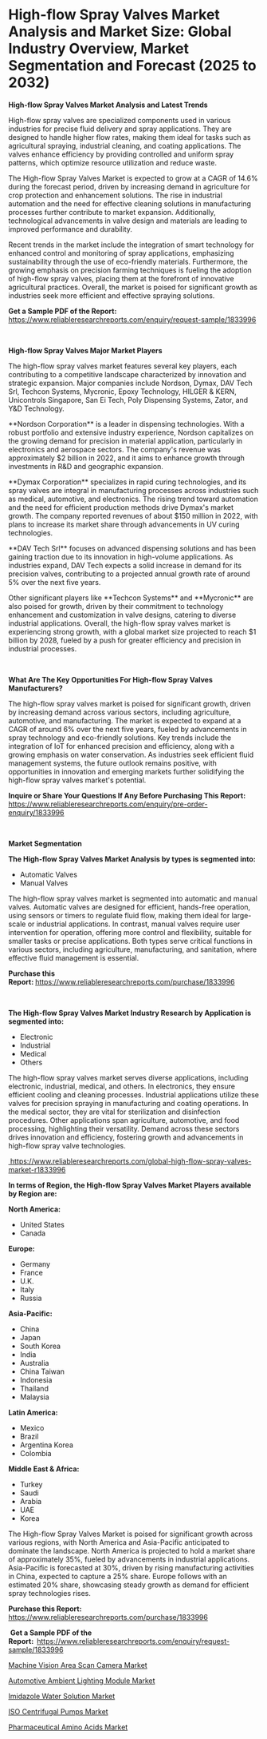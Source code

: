 <p><h1>High-flow Spray Valves Market Analysis and Market Size: Global Industry Overview, Market Segmentation and Forecast (2025 to 2032)</h1></p><p><strong>High-flow Spray Valves Market Analysis and Latest Trends</strong></p>
<p><p>High-flow spray valves are specialized components used in various industries for precise fluid delivery and spray applications. They are designed to handle higher flow rates, making them ideal for tasks such as agricultural spraying, industrial cleaning, and coating applications. The valves enhance efficiency by providing controlled and uniform spray patterns, which optimize resource utilization and reduce waste.</p><p>The High-flow Spray Valves Market is expected to grow at a CAGR of 14.6% during the forecast period, driven by increasing demand in agriculture for crop protection and enhancement solutions. The rise in industrial automation and the need for effective cleaning solutions in manufacturing processes further contribute to market expansion. Additionally, technological advancements in valve design and materials are leading to improved performance and durability.</p><p>Recent trends in the market include the integration of smart technology for enhanced control and monitoring of spray applications, emphasizing sustainability through the use of eco-friendly materials. Furthermore, the growing emphasis on precision farming techniques is fueling the adoption of high-flow spray valves, placing them at the forefront of innovative agricultural practices. Overall, the market is poised for significant growth as industries seek more efficient and effective spraying solutions.</p></p>
<p><strong>Get a Sample PDF of the Report:&nbsp;</strong> <a href="https://www.reliableresearchreports.com/enquiry/request-sample/1833996?utm_campaign=9&utm_medium=2&utm_source=Github&utm_content=ia&utm_term=15022025&utm_id=high-flow-spray-valves">https://www.reliableresearchreports.com/enquiry/request-sample/1833996</a></p>
<p>&nbsp;</p>
<p><strong>High-flow Spray Valves Major Market Players</strong></p>
<p><p>The high-flow spray valves market features several key players, each contributing to a competitive landscape characterized by innovation and strategic expansion. Major companies include Nordson, Dymax, DAV Tech Srl, Techcon Systems, Mycronic, Epoxy Technology, HILGER & KERN, Unicontrols Singapore, San Ei Tech, Poly Dispensing Systems, Zator, and Y&D Technology.</p><p>**Nordson Corporation** is a leader in dispensing technologies. With a robust portfolio and extensive industry experience, Nordson capitalizes on the growing demand for precision in material application, particularly in electronics and aerospace sectors. The company's revenue was approximately $2 billion in 2022, and it aims to enhance growth through investments in R&D and geographic expansion.</p><p>**Dymax Corporation** specializes in rapid curing technologies, and its spray valves are integral in manufacturing processes across industries such as medical, automotive, and electronics. The rising trend toward automation and the need for efficient production methods drive Dymax's market growth. The company reported revenues of about $150 million in 2022, with plans to increase its market share through advancements in UV curing technologies.</p><p>**DAV Tech Srl** focuses on advanced dispensing solutions and has been gaining traction due to its innovation in high-volume applications. As industries expand, DAV Tech expects a solid increase in demand for its precision valves, contributing to a projected annual growth rate of around 5% over the next five years.</p><p>Other significant players like **Techcon Systems** and **Mycronic** are also poised for growth, driven by their commitment to technology enhancement and customization in valve designs, catering to diverse industrial applications. Overall, the high-flow spray valves market is experiencing strong growth, with a global market size projected to reach $1 billion by 2028, fueled by a push for greater efficiency and precision in industrial processes.</p></p>
<p>&nbsp;</p>
<p><strong>What Are The Key Opportunities For High-flow Spray Valves Manufacturers?</strong></p>
<p><p>The high-flow spray valves market is poised for significant growth, driven by increasing demand across various sectors, including agriculture, automotive, and manufacturing. The market is expected to expand at a CAGR of around 6% over the next five years, fueled by advancements in spray technology and eco-friendly solutions. Key trends include the integration of IoT for enhanced precision and efficiency, along with a growing emphasis on water conservation. As industries seek efficient fluid management systems, the future outlook remains positive, with opportunities in innovation and emerging markets further solidifying the high-flow spray valves market's potential.</p></p>
<p><strong>Inquire or Share Your Questions If Any Before Purchasing This Report:</strong> <a href="https://www.reliableresearchreports.com/enquiry/pre-order-enquiry/1833996?utm_campaign=9&utm_medium=2&utm_source=Github&utm_content=ia&utm_term=15022025&utm_id=high-flow-spray-valves">https://www.reliableresearchreports.com/enquiry/pre-order-enquiry/1833996</a></p>
<p>&nbsp;</p>
<p><strong>Market Segmentation</strong></p>
<p><strong>The High-flow Spray Valves Market Analysis by types is segmented into:</strong></p>
<p><ul><li>Automatic Valves</li><li>Manual Valves</li></ul></p>
<p><p>The high-flow spray valves market is segmented into automatic and manual valves. Automatic valves are designed for efficient, hands-free operation, using sensors or timers to regulate fluid flow, making them ideal for large-scale or industrial applications. In contrast, manual valves require user intervention for operation, offering more control and flexibility, suitable for smaller tasks or precise applications. Both types serve critical functions in various sectors, including agriculture, manufacturing, and sanitation, where effective fluid management is essential.</p></p>
<p><strong>Purchase this Report:&nbsp;</strong><a href="https://www.reliableresearchreports.com/purchase/1833996?utm_campaign=9&utm_medium=2&utm_source=Github&utm_content=ia&utm_term=15022025&utm_id=high-flow-spray-valves">https://www.reliableresearchreports.com/purchase/1833996</a></p>
<p>&nbsp;</p>
<p><strong>The High-flow Spray Valves Market Industry Research by Application is segmented into:</strong></p>
<p><ul><li>Electronic</li><li>Industrial</li><li>Medical</li><li>Others</li></ul></p>
<p><p>The high-flow spray valves market serves diverse applications, including electronic, industrial, medical, and others. In electronics, they ensure efficient cooling and cleaning processes. Industrial applications utilize these valves for precision spraying in manufacturing and coating operations. In the medical sector, they are vital for sterilization and disinfection procedures. Other applications span agriculture, automotive, and food processing, highlighting their versatility. Demand across these sectors drives innovation and efficiency, fostering growth and advancements in high-flow spray valve technologies.</p></p>
<p><a href="https://www.reliableresearchreports.com/global-high-flow-spray-valves-market-r1833996?utm_campaign=9&utm_medium=2&utm_source=Github&utm_content=ia&utm_term=15022025&utm_id=high-flow-spray-valves">&nbsp;https://www.reliableresearchreports.com/global-high-flow-spray-valves-market-r1833996</a></p>
<p><strong>In terms of Region, the High-flow Spray Valves Market Players available by Region are:</strong></p>
<p>
    <p> <strong> North America: </strong>
        <ul>
            <li>United States</li>
            <li>Canada</li>
        </ul>
        </p> 
    <p> <strong> Europe: </strong>
        <ul>
            <li>Germany</li>
            <li>France</li>
            <li>U.K.</li>
            <li>Italy</li>
            <li>Russia</li>
        </ul>
        </p> 
    <p> <strong> Asia-Pacific: </strong>
        <ul>
            <li>China</li>
            <li>Japan</li>
            <li>South Korea</li>
            <li>India</li>
            <li>Australia</li>
            <li>China Taiwan</li>
            <li>Indonesia</li>
            <li>Thailand</li>
            <li>Malaysia</li>
        </ul>
        </p> 
    <p> <strong> Latin America: </strong>
        <ul>
            <li>Mexico</li>
            <li>Brazil</li>
            <li>Argentina Korea</li>
            <li>Colombia</li>
        </ul>
        </p> 
    <p> <strong> Middle East & Africa: </strong>
        <ul>
            <li>Turkey</li>
            <li>Saudi</li>
            <li>Arabia</li>
            <li>UAE</li>
            <li>Korea</li>
        </ul>
    </p>
    </p>
<p><p>The High-flow Spray Valves Market is poised for significant growth across various regions, with North America and Asia-Pacific anticipated to dominate the landscape. North America is projected to hold a market share of approximately 35%, fueled by advancements in industrial applications. Asia-Pacific is forecasted at 30%, driven by rising manufacturing activities in China, expected to capture a 25% share. Europe follows with an estimated 20% share, showcasing steady growth as demand for efficient spray technologies rises.</p></p>
<p><strong>Purchase this Report: </strong><a href="https://www.reliableresearchreports.com/purchase/1833996?utm_campaign=9&utm_medium=2&utm_source=Github&utm_content=ia&utm_term=15022025&utm_id=high-flow-spray-valves">https://www.reliableresearchreports.com/purchase/1833996</a></p>
<p>&nbsp;<strong>Get a Sample PDF of the Report:&nbsp;&nbsp;</strong><a href="https://www.reliableresearchreports.com/enquiry/request-sample/1833996?utm_campaign=9&utm_medium=2&utm_source=Github&utm_content=ia&utm_term=15022025&utm_id=high-flow-spray-valves">https://www.reliableresearchreports.com/enquiry/request-sample/1833996</a></p>
<p><strong></strong></p>
<p><p><a href="https://github.com/savannabyun726/Market-Research-Report-List-1/blob/main/machine-vision-area-scan-camera-market.md?utm_campaign=9&utm_medium=2&utm_source=Github&utm_content=ia&utm_term=15022025&utm_id=high-flow-spray-valves">Machine Vision Area Scan Camera Market</a></p><p><a href="https://github.com/buqjavesora/Market-Research-Report-List-1/blob/main/automotive-ambient-lighting-module-market.md?utm_campaign=9&utm_medium=2&utm_source=Github&utm_content=ia&utm_term=15022025&utm_id=high-flow-spray-valves">Automotive Ambient Lighting Module Market</a></p><p><a href="https://github.com/iwciasylvya/Market-Research-Report-List-1/blob/main/imidazole-water-solution-market.md?utm_campaign=9&utm_medium=2&utm_source=Github&utm_content=ia&utm_term=15022025&utm_id=high-flow-spray-valves">Imidazole Water Solution Market</a></p><p><a href="https://github.com/jamastodola515/Market-Research-Report-List-1/blob/main/iso-centrifugal-pumps-market.md?utm_campaign=9&utm_medium=2&utm_source=Github&utm_content=ia&utm_term=15022025&utm_id=high-flow-spray-valves">ISO Centrifugal Pumps Market</a></p><p><a href="https://github.com/organophelia8282/Market-Research-Report-List-1/blob/main/pharmaceutical-amino-acids-market.md?utm_campaign=9&utm_medium=2&utm_source=Github&utm_content=ia&utm_term=15022025&utm_id=high-flow-spray-valves">Pharmaceutical Amino Acids Market</a></p></p>